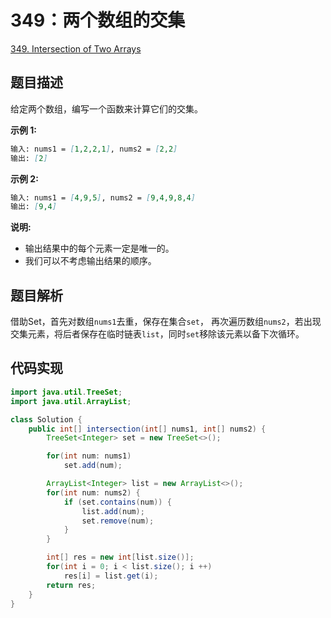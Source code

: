 # 349：两个数组的交集

[349. Intersection of Two Arrays](https://leetcode.com/problems/intersection-of-two-arrays/)

## 题目描述

给定两个数组，编写一个函数来计算它们的交集。

**示例 1:**

```md
输入: nums1 = [1,2,2,1], nums2 = [2,2]
输出: [2]
```

**示例 2:**

```md
输入: nums1 = [4,9,5], nums2 = [9,4,9,8,4]
输出: [9,4]
```

**说明:**

- 输出结果中的每个元素一定是唯一的。
- 我们可以不考虑输出结果的顺序。

## 题目解析

借助Set，首先对数组`nums1`去重，保存在集合`set`，
再次遍历数组`nums2`，若出现交集元素，将后者保存在临时链表`list`，同时`set`移除该元素以备下次循环。

## 代码实现

```java
import java.util.TreeSet;
import java.util.ArrayList;

class Solution {
    public int[] intersection(int[] nums1, int[] nums2) {
        TreeSet<Integer> set = new TreeSet<>();

        for(int num: nums1)
            set.add(num);

        ArrayList<Integer> list = new ArrayList<>();
        for(int num: nums2) {
            if (set.contains(num)) {
                list.add(num);
                set.remove(num);
            }
        }

        int[] res = new int[list.size()];
        for(int i = 0; i < list.size(); i ++)
            res[i] = list.get(i);
        return res;
    }
}
```
